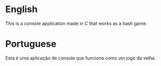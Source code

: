 <h1>English</h2>

This is a console application made in C that works as a hash game.

<h1>Portuguese</h1>

Esta é uma aplicação de console que funciona como um jogo da velha.
